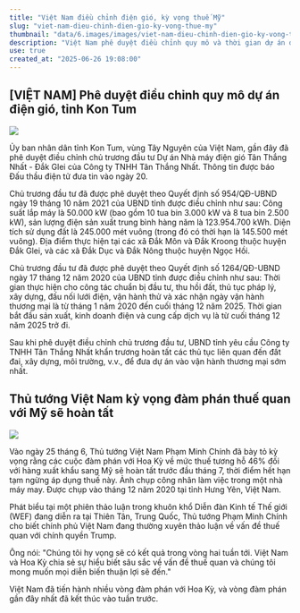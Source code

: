 ```yaml
---
title: "Việt Nam điều chỉnh điện gió, kỳ vọng thuế Mỹ"
slug: "viet-nam-dieu-chinh-dien-gio-ky-vong-thue-my"
thumbnail: "data/6.images/images/viet-nam-dieu-chinh-dien-gio-ky-vong-thue-my.webp"
description: "Việt Nam phê duyệt điều chỉnh quy mô và thời gian dự án điện gió tại Kon Tum và Thủ tướng bày tỏ kỳ vọng đàm phán thuế quan với Mỹ sẽ hoàn tất trước đầu tháng 7."
use: true
created_at: "2025-06-26 19:08:00"
---
```


## [VIỆT NAM] Phê duyệt điều chỉnh quy mô dự án điện gió, tỉnh Kon Tum

![](/images/20250626-00000007-nna_kyodo-000-1-view.webp)

Ủy ban nhân dân tỉnh Kon Tum, vùng Tây Nguyên của Việt Nam, gần đây đã phê duyệt điều chỉnh chủ trương đầu tư Dự án Nhà máy điện gió Tân Thắng Nhất - Đắk Glei của Công ty TNHH Tân Thắng Nhất. Thông tin được báo Đấu thầu điện tử đưa tin vào ngày 20.

Chủ trương đầu tư đã được phê duyệt theo Quyết định số 954/QĐ-UBND ngày 19 tháng 10 năm 2021 của UBND tỉnh được điều chỉnh như sau: Công suất lắp máy là 50.000 kW (bao gồm 10 tua bin 3.000 kW và 8 tua bin 2.500 kW), sản lượng điện sản xuất trung bình hàng năm là 123.954.700 kWh. Diện tích sử dụng đất là 245.000 mét vuông (trong đó có thời hạn là 145.500 mét vuông). Địa điểm thực hiện tại các xã Đắk Môn và Đắk Kroong thuộc huyện Đắk Glei, và các xã Đắk Dục và Đắk Nông thuộc huyện Ngọc Hồi.

Chủ trương đầu tư đã được phê duyệt theo Quyết định số 1264/QĐ-UBND ngày 17 tháng 12 năm 2020 của UBND tỉnh được điều chỉnh như sau: Thời gian thực hiện cho công tác chuẩn bị đầu tư, thu hồi đất, thủ tục pháp lý, xây dựng, đấu nối lưới điện, vận hành thử và xác nhận ngày vận hành thương mại là từ tháng 1 năm 2020 đến cuối tháng 12 năm 2025. Thời gian bắt đầu sản xuất, kinh doanh điện và cung cấp dịch vụ là từ cuối tháng 12 năm 2025 trở đi.

Sau khi phê duyệt điều chỉnh chủ trương đầu tư, UBND tỉnh yêu cầu Công ty TNHH Tân Thắng Nhất khẩn trương hoàn tất các thủ tục liên quan đến đất đai, xây dựng, môi trường, v.v., để đưa dự án vào vận hành thương mại sớm nhất.

## Thủ tướng Việt Nam kỳ vọng đàm phán thuế quan với Mỹ sẽ hoàn tất

![](/images/20250626-00000069-reut-000-1-view.webp)

Vào ngày 25 tháng 6, Thủ tướng Việt Nam Phạm Minh Chính đã bày tỏ kỳ vọng rằng các cuộc đàm phán với Hoa Kỳ về mức thuế tương hỗ 46% đối với hàng xuất khẩu sang Mỹ sẽ hoàn tất trước đầu tháng 7, thời điểm hết hạn tạm ngừng áp dụng thuế này. Ảnh chụp công nhân làm việc trong một nhà máy may. Được chụp vào tháng 12 năm 2020 tại tỉnh Hưng Yên, Việt Nam.

Phát biểu tại một phiên thảo luận trong khuôn khổ Diễn đàn Kinh tế Thế giới (WEF) đang diễn ra tại Thiên Tân, Trung Quốc, Thủ tướng Phạm Minh Chính cho biết chính phủ Việt Nam đang thường xuyên thảo luận về vấn đề thuế quan với chính quyền Trump.

Ông nói: "Chúng tôi hy vọng sẽ có kết quả trong vòng hai tuần tới. Việt Nam và Hoa Kỳ chia sẻ sự hiểu biết sâu sắc về vấn đề thuế quan và chúng tôi mong muốn mọi diễn biến thuận lợi sẽ đến."

Việt Nam đã tiến hành nhiều vòng đàm phán với Hoa Kỳ, và vòng đàm phán gần đây nhất đã kết thúc vào tuần trước.
